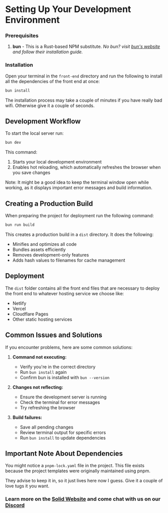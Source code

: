 # Setting Up Your Development Environment

### Prerequisites

1. **bun** - This is a Rust-based NPM substitute.
   _No bun? visit [bun's website](https://bun.sh) and follow their installation guide._

### Installation

Open your terminal in the `front-end` directory and run the following to install all the dependencies of the front end at once:

```bash
bun install
```

The installation process may take a couple of minutes if you have really bad wifi. Otherwise give it a couple of seconds.

## Development Workflow

To start the local server run:

```bash
bun dev
```

This command:

1. Starts your local development environment
2. Enables hot reloading, which automatically refreshes the browser when you save changes

Note: It might be a good idea to keep the terminal window open while working, as it displays important error messages and build information.

## Creating a Production Build

When preparing the project for deployment run the following command:

```bash
bun run build
```

This creates a production build in a `dist` directory. It does the following:

- Minifies and optimizes all code
- Bundles assets efficiently
- Removes development-only features
- Adds hash values to filenames for cache management

## Deployment

The `dist` folder contains all the front end files that are necessary to deploy the front end to whatever hosting service we choose like:

- Netlify
- Vercel
- Cloudflare Pages
- Other static hosting services

## Common Issues and Solutions

If you encounter problems, here are some common solutions:

1. **Command not executing:**

   - Verify you're in the correct directory
   - Run `bun install` again
   - Confirm bun is installed with `bun --version`

2. **Changes not reflecting:**

   - Ensure the development server is running
   - Check the terminal for error messages
   - Try refreshing the browser

3. **Build failures:**
   - Save all pending changes
   - Review terminal output for specific errors
   - Run `bun install` to update dependencies

## Important Note About Dependencies

You might notice a `pnpm-lock.yaml` file in the project. This file exists because the project templates were originally maintained using pnpm.

They advise to keep it in, so it just lives here now I guess. Give it a couple of love tugs it you want.

### Learn more on the [Solid Website](https://solidjs.com) and come chat with us on our [Discord](https://discord.com/invite/solidjs)
